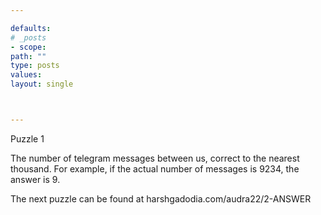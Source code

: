 ```yaml
---

defaults:
# _posts
- scope:
path: ""
type: posts
values:
layout: single



---
```



Puzzle 1

The number of telegram messages between us, correct to the nearest thousand. For example, if the actual number of messages is 9234, the answer is 9.

The next puzzle can be found at harshgadodia.com/audra22/2-ANSWER






